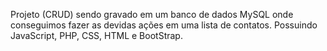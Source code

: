 Projeto (CRUD) sendo gravado em um banco de dados MySQL onde conseguimos fazer as devidas ações em uma lista de contatos.
Possuindo JavaScript, PHP, CSS, HTML e BootStrap.
